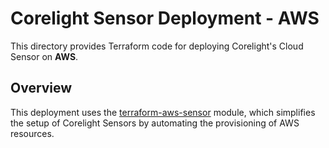 # Corelight Sensor Deployment - AWS

This directory provides Terraform code for deploying Corelight's Cloud Sensor
on **AWS**.

## Overview

This deployment uses the [terraform-aws-sensor][] module, which simplifies the
setup of Corelight Sensors by automating the provisioning of AWS resources.

[terraform-aws-sensor]: https://github.com/corelight/terraform-aws-sensor/
